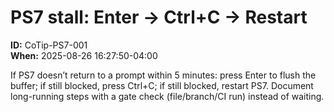 <!-- status: stub; target: 150+ words -->
<!-- status: stub; target: 150+ words -->
<!-- status: stub; target: 150+ words -->
<!-- status: stub; target: 150+ words -->
<!-- status: stub; target: 150+ words -->
<!-- status: stub; target: 150+ words -->
<!-- status: stub; target: 150+ words -->
# PS7 stall: Enter → Ctrl+C → Restart
**ID:** CoTip-PS7-001  
**When:** 2025-08-26 16:27:50-04:00  

If PS7 doesn’t return to a prompt within 5 minutes: press Enter to flush the buffer; if still blocked, press Ctrl+C; if still blocked, restart PS7. Document long-running steps with a gate check (file/branch/CI run) instead of waiting.








